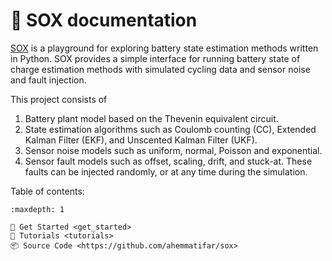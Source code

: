 # 🧦 SOX documentation

[SOX](https://github.com/ahemmatifar/sox/tree/feature/add_tutorials) is a playground for exploring battery state estimation methods written in Python. SOX provides a simple interface for running battery state of charge estimation methods with 
simulated cycling data and sensor noise and fault injection. 

This project consists of
1. Battery plant model based on the Thevenin equivalent circuit.
1. State estimation algorithms such as Coulomb counting (CC), Extended Kalman Filter (EKF), 
and Unscented Kalman Filter (UKF).
1. Sensor noise models such as uniform, normal, Poisson and exponential. 
1. Sensor fault models such as offset, scaling, drift, and stuck-at. These faults can be injected randomly, or at any time during the simulation.

Table of contents:
```{toctree}
:maxdepth: 1

🚀 Get Started <get_started>
📖 Tutorials <tutorials>
📦 Source Code <https://github.com/ahemmatifar/sox>
```